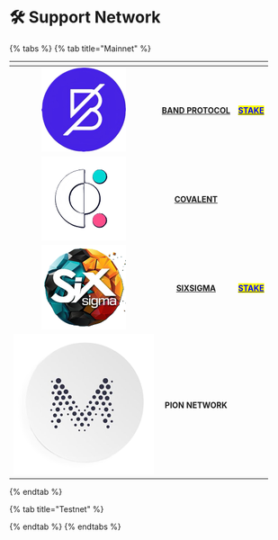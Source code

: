 # 🛠 Support Network

{% tabs %}
{% tab title="Mainnet" %}
<table data-view="cards"><thead><tr><th align="center"></th><th align="center"></th><th align="center"></th></tr></thead><tbody><tr><td align="center"><img src=".gitbook/assets/project7 (3).png" alt="" data-size="original"></td><td align="center"><a href="mainnet/band-protocol/"><strong>BAND PROTOCOL</strong></a></td><td align="center"><a href="https://restake.app/bandchain/bandvaloper1h8rpvkrpcv8pvycjf7dpqmnpljse93msnqdsfl"><mark style="color:blue;background-color:yellow;"><strong>STAKE</strong></mark></a></td></tr><tr><td align="center"><img src=".gitbook/assets/image (1).png" alt="" data-size="original"></td><td align="center"><a href="mainnet/covalent/"><strong>COVALENT</strong></a></td><td align="center"></td></tr><tr><td align="center"><img src=".gitbook/assets/project19.png" alt="" data-size="original"></td><td align="center"><a href="mainnet/sixsigma/"><strong>SIXSIGMA</strong></a></td><td align="center"><a href="https://restake.app/sge/sgevaloper17cm7q963q6dg6ndv466z4ahfwzs2rsjtzpvxt8"><mark style="color:blue;background-color:yellow;"><strong>STAKE</strong></mark></a></td></tr><tr><td align="center"><img src=".gitbook/assets/project9.png" alt="" data-size="original"></td><td align="center"><strong>PION NETWORK</strong></td><td align="center"></td></tr></tbody></table>
{% endtab %}

{% tab title="Testnet" %}

{% endtab %}
{% endtabs %}

